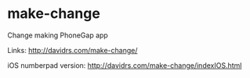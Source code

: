 make-change
===========

Change making PhoneGap app


Links: http://davidrs.com/make-change/

iOS numberpad version: http://davidrs.com/make-change/indexIOS.html
